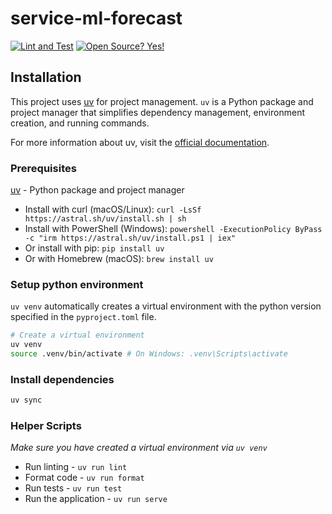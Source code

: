 # service-ml-forecast
[![Lint and Test](https://github.com/openremote/service-ml-forecast/actions/workflows/ci.yml/badge.svg)](https://github.com/openremote/service-ml-forecast/actions/workflows/ci.yml?query=branch%3Amain)
[![Open Source? Yes!](https://badgen.net/badge/Open%20Source%20%3F/Yes%21/blue?icon=github)](https://github.com/Naereen/badges/)

## Installation
This project uses [uv](https://docs.astral.sh/uv/) for project management. `uv` is a Python package and project manager that simplifies dependency management, environment creation, and running commands.

For more information about uv, visit the [official documentation](https://docs.astral.sh/uv/).

### Prerequisites
[uv](https://docs.astral.sh/uv/) - Python package and project manager
- Install with curl (macOS/Linux): `curl -LsSf https://astral.sh/uv/install.sh | sh`
- Install with PowerShell (Windows): `powershell -ExecutionPolicy ByPass -c "irm https://astral.sh/uv/install.ps1 | iex"`
- Or install with pip: `pip install uv`
- Or with Homebrew (macOS): `brew install uv`

### Setup python environment
`uv venv` automatically creates a virtual environment with the python version specified in the `pyproject.toml` file.

```bash
# Create a virtual environment
uv venv
source .venv/bin/activate # On Windows: .venv\Scripts\activate
```

### Install dependencies
```bash
uv sync
```

### Helper Scripts
*Make sure you have created a virtual environment via `uv venv`*
- Run linting - `uv run lint`
- Format code - `uv run format`
- Run tests - `uv run test`
- Run the application - `uv run serve`


